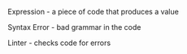 Expression - a piece of code that produces a value



Syntax Error - bad grammar in the code



Linter - checks code for errors



